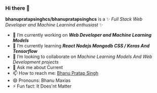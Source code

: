 ### Hi there 👋 

**bhanupratapsinghcs/bhanupratapsinghcs** is a ✨ _Full Stack Web Developer and Machine Learnind enthusiast_ ✨ 

<!--
Here are some ideas to get you started:
-->
- 🔭 I’m currently working on ***Web Developer and Machine Learning Models***
- 🌱 I’m currently learning ***React Nodejs Mongodb CSS / Keras And Tensorflow***
- 👯 I’m looking to collaborate on *Machine Learning Models And Web Development projects*
- 💬 Ask me about Current 
- 📫 How to reach me: [Bhanu Pratap Singh](https://www.linkedin.com/in/bhanu-pratap-singh-ba114b182/)
- 😄 Pronouns: Bhanu Maxias
- ⚡ Fun fact: It Does'nt Matter

